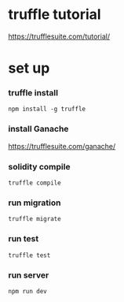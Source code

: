 # truffle tutorial
https://trufflesuite.com/tutorial/

# set up
### truffle install
```
npm install -g truffle
```

### install Ganache
https://trufflesuite.com/ganache/  

### solidity compile
```
truffle compile
```

### run migration
```
truffle migrate
```

### run test
```
truffle test
```

### run server
```
npm run dev
```



